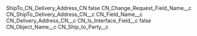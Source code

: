 <?xml version="1.0" encoding="UTF-8"?>
<CustomMetadata xmlns="http://soap.sforce.com/2006/04/metadata" xmlns:xsi="http://www.w3.org/2001/XMLSchema-instance" xmlns:xsd="http://www.w3.org/2001/XMLSchema">
    <label>ShipTo_CN_Delivery_Address_CN</label>
    <protected>false</protected>
    <values>
        <field>CN_Change_Request_Field_Name__c</field>
        <value xsi:type="xsd:string">CN_ShipTo_Delivery_Address_CN__c</value>
    </values>
    <values>
        <field>CN_Field_Name__c</field>
        <value xsi:type="xsd:string">CN_Delivery_Address_CN__c</value>
    </values>
    <values>
        <field>CN_Is_Interface_Field__c</field>
        <value xsi:type="xsd:boolean">false</value>
    </values>
    <values>
        <field>CN_Object_Name__c</field>
        <value xsi:type="xsd:string">CN_Ship_to_Party__c</value>
    </values>
</CustomMetadata>
